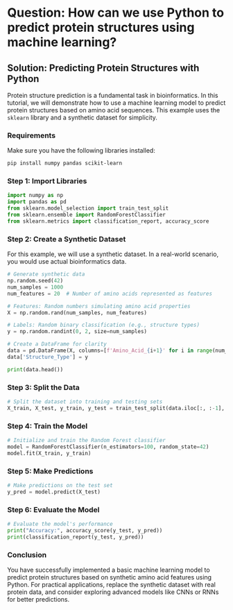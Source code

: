 # Question: How can we use Python to predict protein structures using machine learning?

## Solution: Predicting Protein Structures with Python

Protein structure prediction is a fundamental task in bioinformatics. In this tutorial, we will demonstrate how to use a machine learning model to predict protein structures based on amino acid sequences. This example uses the `sklearn` library and a synthetic dataset for simplicity.

### Requirements
Make sure you have the following libraries installed:

```bash
pip install numpy pandas scikit-learn
```

### Step 1: Import Libraries

```python
import numpy as np
import pandas as pd
from sklearn.model_selection import train_test_split
from sklearn.ensemble import RandomForestClassifier
from sklearn.metrics import classification_report, accuracy_score
```

### Step 2: Create a Synthetic Dataset

For this example, we will use a synthetic dataset. In a real-world scenario, you would use actual bioinformatics data.

```python
# Generate synthetic data
np.random.seed(42)
num_samples = 1000
num_features = 20  # Number of amino acids represented as features

# Features: Random numbers simulating amino acid properties
X = np.random.rand(num_samples, num_features)

# Labels: Random binary classification (e.g., structure types)
y = np.random.randint(0, 2, size=num_samples)

# Create a DataFrame for clarity
data = pd.DataFrame(X, columns=[f'Amino_Acid_{i+1}' for i in range(num_features)])
data['Structure_Type'] = y

print(data.head())
```

### Step 3: Split the Data

```python
# Split the dataset into training and testing sets
X_train, X_test, y_train, y_test = train_test_split(data.iloc[:, :-1], data['Structure_Type'], test_size=0.2, random_state=42)
```

### Step 4: Train the Model

```python
# Initialize and train the Random Forest classifier
model = RandomForestClassifier(n_estimators=100, random_state=42)
model.fit(X_train, y_train)
```

### Step 5: Make Predictions

```python
# Make predictions on the test set
y_pred = model.predict(X_test)
```

### Step 6: Evaluate the Model

```python
# Evaluate the model's performance
print("Accuracy:", accuracy_score(y_test, y_pred))
print(classification_report(y_test, y_pred))
```

### Conclusion

You have successfully implemented a basic machine learning model to predict protein structures based on synthetic amino acid features using Python. For practical applications, replace the synthetic dataset with real protein data, and consider exploring advanced models like CNNs or RNNs for better predictions.